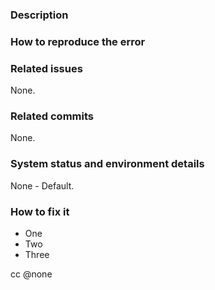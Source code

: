 ### Description

### How to reproduce the error

### Related issues
None.

### Related commits
None.

### System status and environment details
None - Default.

### How to fix it

 - One
 - Two
 - Three


cc @none